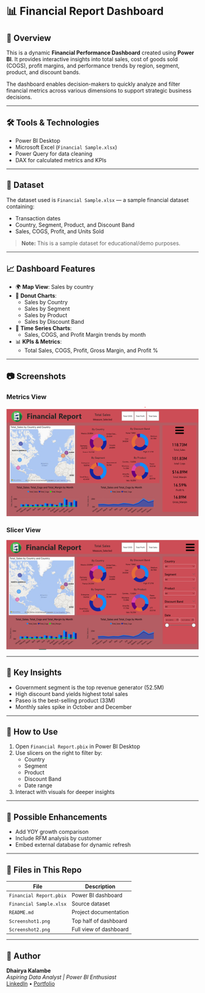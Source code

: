
# 📊 Financial Report Dashboard

## 📌 Overview

This is a dynamic **Financial Performance Dashboard** created using **Power BI**. It provides interactive insights into total sales, cost of goods sold (COGS), profit margins, and performance trends by region, segment, product, and discount bands.

The dashboard enables decision-makers to quickly analyze and filter financial metrics across various dimensions to support strategic business decisions.

---

## 🛠️ Tools & Technologies

- Power BI Desktop
- Microsoft Excel (`Financial Sample.xlsx`)
- Power Query for data cleaning
- DAX for calculated metrics and KPIs

---

## 📂 Dataset

The dataset used is `Financial Sample.xlsx` — a sample financial dataset containing:

- Transaction dates
- Country, Segment, Product, and Discount Band
- Sales, COGS, Profit, and Units Sold

> **Note:** This is a sample dataset for educational/demo purposes.

---

## 📈 Dashboard Features

- 🌍 **Map View**: Sales by country
- 🍩 **Donut Charts**:
  - Sales by Country
  - Sales by Segment
  - Sales by Product
  - Sales by Discount Band
- 📅 **Time Series Charts**:
  - Sales, COGS, and Profit Margin trends by month
- 📊 **KPIs & Metrics**:
  - Total Sales, COGS, Profit, Gross Margin, and Profit %

---

## 📷 Screenshots

### Metrics View

![Dashboard Top](./Screenshot1.png)

### Slicer View

![Dashboard Full](./Screenshot2.png)

---

## 🧠 Key Insights

- Government segment is the top revenue generator (52.5M)
- High discount band yields highest total sales
- Paseo is the best-selling product (33M)
- Monthly sales spike in October and December

---

## 📝 How to Use

1. Open `Financial Report.pbix` in Power BI Desktop
2. Use slicers on the right to filter by:
   - Country
   - Segment
   - Product
   - Discount Band
   - Date range
3. Interact with visuals for deeper insights

---

## 🚀 Possible Enhancements

- Add YOY growth comparison
- Include RFM analysis by customer
- Embed external database for dynamic refresh

---

## 📁 Files in This Repo

| File | Description |
|------|-------------|
| `Financial Report.pbix` | Power BI dashboard |
| `Financial Sample.xlsx` | Source dataset |
| `README.md` | Project documentation |
| `Screenshot1.png` | Top half of dashboard |
| `Screenshot2.png` | Full view of dashboard |

---

## 👤 Author

**Dhairya Kalambe**  
*Aspiring Data Analyst | Power BI Enthusiast*  
[LinkedIn](#) • [Portfolio](#)
